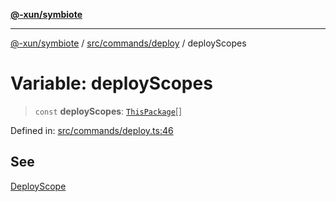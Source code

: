 [**@-xun/symbiote**](../../../../README.md)

***

[@-xun/symbiote](../../../../README.md) / [src/commands/deploy](../README.md) / deployScopes

# Variable: deployScopes

> `const` **deployScopes**: [`ThisPackage`](../../../configure/enumerations/ThisPackageGlobalScope.md#thispackage)[]

Defined in: [src/commands/deploy.ts:46](https://github.com/Xunnamius/symbiote/blob/e2a70374b9e5c61d555e2445ff09c823f586ccb3/src/commands/deploy.ts#L46)

## See

[DeployScope](../../../configure/enumerations/ThisPackageGlobalScope.md)
